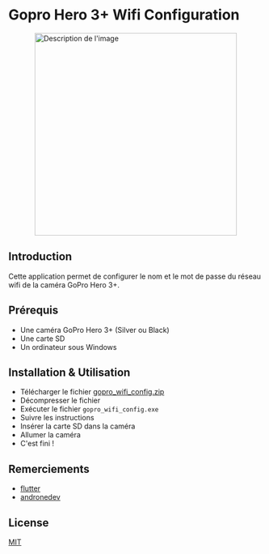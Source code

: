 # Gopro Hero 3+ Wifi Configuration
<div style="display: flex; justify-content: center;">
  <img src="https://github.com/andronedev/gopro-wifi-config/assets/31452517/cab28239-e6c0-43de-b9db-030e0197a6f4" width="400" alt="Description de l'image">
</div>

## Introduction
Cette application permet de configurer le nom et le mot de passe du réseau wifi de la caméra GoPro Hero 3+.
## Prérequis
* Une caméra GoPro Hero 3+ (Silver ou Black)
* Une carte SD
* Un ordinateur sous Windows

## Installation & Utilisation
* Télécharger le fichier [gopro_wifi_config.zip](https://github.com/andronedev/gopro-wifi-config/releases/latest/download/gopro_wifi_config.zip)
* Décompresser le fichier
* Exécuter le fichier `gopro_wifi_config.exe`
* Suivre les instructions
* Insérer la carte SD dans la caméra
* Allumer la caméra
* C'est fini !

## Remerciements
* [flutter](https://flutter.dev/)
* [andronedev](https://github.com/andronedev/gopro-wifi-config)

## License
[MIT](https://choosealicense.com/licenses/mit/)
